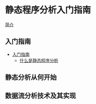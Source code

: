 # 静态程序分析入门指南

[简介](ch00-00-intro.md)

## 入门指南
- [入门指南](ch01-00-getting-started.md)
    - [什么是静态程序分析](ch01-01-whats-SPA.md)

## 静态分析从何开始
## 数据流分析技术及其实现